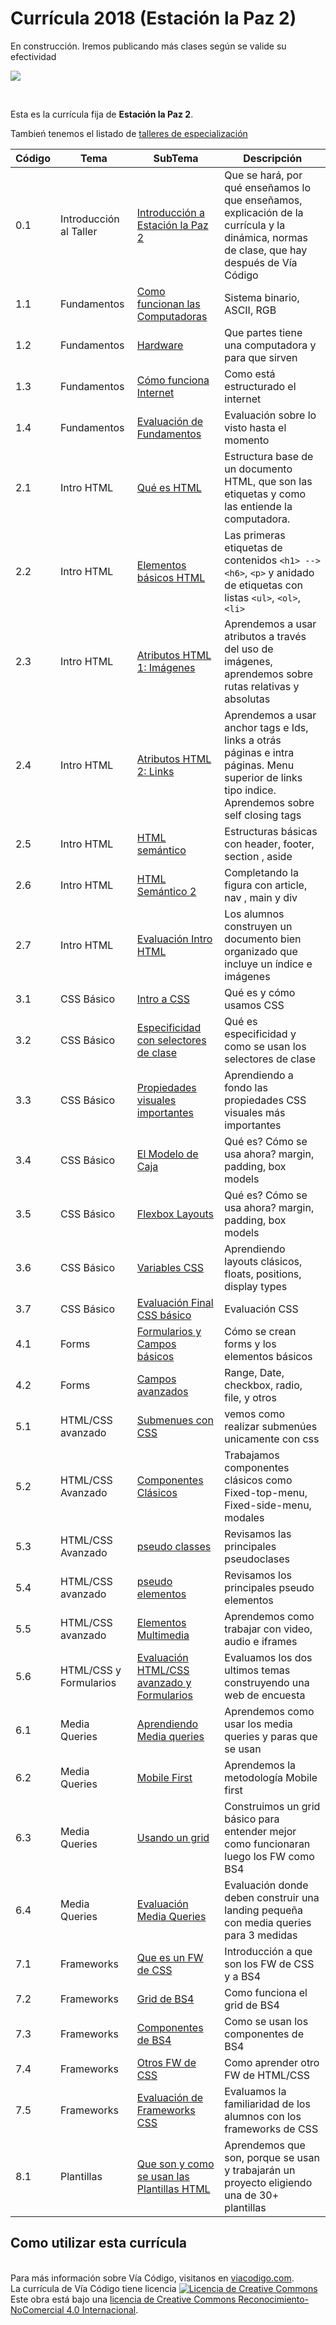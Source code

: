 # Currícula 2018 (Estación la Paz 2)

En construcción. Iremos publicando más clases según se valide su efectividad

<p > <img src="https://viacodigo.com/images/logo_azul.svg" ></p>
<br>

Esta es la currícula fija de **Estación la Paz 2**.

Tambień tenemos el listado de [talleres de especialización](Talleres.md)

| Código | Tema                   | SubTema                                                                                                                                                                                                                                                                 | Descripción                                                                                                                                        |
| ------ | ---------------------- | ----------------------------------------------------------------------------------------------------------------------------------------------------------------------------------------------------------------------------------------------------------------------- | -------------------------------------------------------------------------------------------------------------------------------------------------- |
| 0.1    | Introducción al Taller | [Introducción a Estación la Paz 2](https://github.com/Via-Codigo/curricula2018/blob/master/0.0%20Introducci%C3%B3n%20al%20taller/Gu%C3%ADa%20de%20clase%20-%20Introducci%C3%B3n%20al%20taller.md)                                                                       | Que se hará, por qué enseñamos lo que enseñamos, explicación de la currícula y la dinámica, normas de clase, que hay después de Vía Código         |
| 1.1    | Fundamentos            | [Como funcionan las Computadoras](https://github.com/Via-Codigo/curricula2018/blob/master/1.1%20C%C3%B3mo%20funcionan%20las%20computadoras/Gu%C3%ADa%20de%20clase%20-%20C%C3%B3mo%20funcionan%20las%20computadoras.md)                                                  | Sistema binario, ASCII, RGB                                                                                                                        |  |
| 1.2    | Fundamentos            | [Hardware](https://github.com/Via-Codigo/curricula2018/blob/master/1.2%20Hardware/Gu%C3%ADa%20de%20clase%20-%20Hardware.md)                                                                                                                                             | Que partes tiene una computadora y para que sirven                                                                                                 |
| 1.3    | Fundamentos            | [Cómo funciona Internet](https://github.com/Via-Codigo/curricula2018/blob/master/1.3%20C%C3%B3mo%20funciona%20Internet/Gu%C3%ADa%20de%20clase%20-%20C%C3%B3mo%20funciona%20Internet.md)                                                                                 | Como está estructurado el internet                                                                                                                 |
| 1.4    | Fundamentos            | [Evaluación de Fundamentos](#)                                                                                                                                                                                                                                          | Evaluación sobre lo visto hasta el momento                                                                                                         |
| 2.1    | Intro HTML             | [Qué es HTML](https://github.com/Via-Codigo/curricula2018/blob/master/2.1%20Qu%C3%A9%20es%20HTML/Gu%C3%ADa%20de%20clase%20-%20Qu%C3%A9%20es%20HTML.md)                                                                                                                  | Estructura base de un documento HTML, que son las etiquetas y como las entiende la computadora.                                                    |
| 2.2    | Intro HTML             | [Elementos básicos HTML](https://github.com/Via-Codigo/curricula2018/blob/master/2.2%20Elementos%20b%C3%A1sicos%20HTML/Gu%C3%ADa%20de%20clase%20-%20Elementos%20b%C3%A1sicos%20HTML.md)                                                                                 | Las primeras etiquetas de contenidos `<h1> --> <h6>`, `<p>` y anidado de etiquetas con listas `<ul>`, `<ol>`, `<li>`                               |
| 2.3    | Intro HTML             | [Atributos HTML 1: Imágenes](https://github.com/Via-Codigo/curricula2018/blob/master/2.3%20Atributos%20HTML%201:Im%C3%A1genes/Gu%C3%ADa%20de%20clase%20-%20Atributos%20HTML%201:Im%C3%A1genes.md)                                                                       | Aprendemos a usar atributos a través del uso de imágenes, aprendemos sobre rutas relativas y absolutas                                             |
| 2.4    | Intro HTML             | [Atributos HTML 2: Links](https://github.com/Via-Codigo/curricula2018/blob/master/2.4%20Atributos%20HTML%202:Links/Gu%C3%ADa%20de%20clase%20-%20Atributos%20HTML%202:Links.md)                                                                                          | Aprendemos a usar anchor tags e Ids, links a otrás páginas e intra páginas. Menu superior de links tipo indice. Aprendemos sobre self closing tags |
| 2.5    | Intro HTML             | [HTML semántico](https://github.com/Via-Codigo/curricula2018/blob/master/2.5%20HTML%20Sem%C3%A1ntico/Gu%C3%ADa%20de%20clase%20-%20HTML%20Sem%C3%A1ntico.md)                                                                                                             | Estructuras básicas con header, footer, section , aside                                                                                            |
| 2.6    | Intro HTML             | [HTML Semántico 2](https://github.com/Via-Codigo/curricula2018/blob/master/2.6%20HTML%20Sem%C3%A1ntico%202/Gu%C3%ADa%20de%20clase%20-%20HTML%20Sem%C3%A1ntico%202.md)                                                                                                   | Completando la figura con article, nav , main y div                                                                                                |
| 2.7    | Intro HTML             | [Evaluación Intro HTML](https://github.com/Via-Codigo/curricula2018/blob/master/2.7%20Evaluaci%C3%B3n%20HTML/Gu%C3%ADa%20de%20correcci%C3%B3n.md)                                                                                                                       | Los alumnos construyen un documento bien organizado que incluye un índice e imágenes                                                               |
| 3.1    | CSS Básico             | [Intro a CSS](https://github.com/Via-Codigo/curricula2018/blob/master/3.1%20Introducci%C3%B3n%20a%20CSS/Gu%C3%ADa%20de%20clase%20-%20Introducci%C3%B3n%20a%20CSS.md)                                                                                                    | Qué es y cómo usamos CSS                                                                                                                           |
| 3.2    | CSS Básico             | [Especificidad con selectores de clase](https://github.com/Via-Codigo/curricula2018/blob/master/3.2%20Especificidad%20con%20selectores%20de%20clase/Gu%C3%ADa%20de%20clase%20-%20Especificidad%20con%20selectores%20de%20clase.md)                                      | Qué es especificidad y como se usan los selectores de clase                                                                                        |
| 3.3    | CSS Básico             | [Propiedades visuales importantes](https://github.com/Via-Codigo/curricula2018/blob/master/3.3%20Propiedades%20visuales%20importantes/Gu%C3%ADa%20de%20clase%20-%20Propiedades%20visuales%20importantes.md)                                                             | Aprendiendo a fondo las propiedades CSS visuales más importantes                                                                                   |
| 3.4    | CSS Básico             | [El Modelo de Caja](https://github.com/Via-Codigo/curricula2018/blob/master/3.4%20Modelo%20de%20Caja/Gu%C3%ADa%20de%20clase%20-%20Modelo%20de%20Caja.md)                                                                                                                | Qué es? Cómo se usa ahora? margin, padding, box models                                                                                             |
| 3.5    | CSS Básico             | [Flexbox Layouts](https://github.com/Via-Codigo/curricula2018/blob/master/3.5%20Flexbox%20Layout/Gu%C3%ADa%20de%20clase%20-%20Layouts%20B%C3%A1sicos.md)                                                                                                                | Qué es? Cómo se usa ahora? margin, padding, box models                                                                                             |
| 3.6    | CSS Básico             | [Variables CSS](https://github.com/Via-Codigo/curricula2018/blob/master/3.6%20Variables%20CSS/Gu%C3%ADa%20de%20clase%20-%20variables%20CSS.md)                                                                                                                          | Aprendiendo layouts clásicos, floats, positions, display types                                                                                     |
| 3.7    | CSS Básico             | [Evaluación Final CSS básico](https://github.com/Via-Codigo/curricula2018/blob/master/3.7%20Evaluaci%C3%B3n%20final%20CSS%20B%C3%A1sico/Gu%C3%ADa%20de%20clase%20-%20Evaluaci%C3%B3n%20final%20CSS%20B%C3%A1sico.md)                                                    | Evaluación CSS                                                                                                                                     |
| 4.1    | Forms                  | [Formularios y Campos básicos](https://github.com/Via-Codigo/curricula2018/blob/master/4.1%20Formularios%20y%20campos%20b%C3%A1sicos/Gu%C3%ADa%20de%20clase%20-%20Formularios.md)                                                                                       | Cómo se crean forms y los elementos básicos                                                                                                        |
| 4.2    | Forms                  | [Campos avanzados](https://github.com/Via-Codigo/curricula2018/blob/master/4.2%20Campos%20avanzados/Gu%C3%ADa%20de%20clase%20-%20Formularios.md)                                                                                                                        | Range, Date, checkbox, radio, file, y otros                                                                                                        |
| 5.1    | HTML/CSS avanzado      | [Submenues con CSS](https://github.com/Via-Codigo/curricula2018/blob/master/5.1%20Submenues%20con%20CSS/Gu%C3%ADa%20de%20clase%20-%20Submenues%20con%20CSS.md)                                                                                                          | vemos como realizar submenúes unicamente con css                                                                                                   |
| 5.2    | HTML/CSS Avanzado      | [Componentes Clásicos](https://github.com/Via-Codigo/curricula2018/blob/master/5.2%20Componentes%20Cl%C3%A1sicos/Gu%C3%ADa%20de%20clase%20-%20Componentes%20Cl%C3%A1sicos.md)                                                                                           | Trabajamos componentes clásicos como Fixed-top-menu, Fixed-side-menu, modales                                                                      |
| 5.3    | HTML/CSS Avanzado      | [pseudo classes](https://github.com/Via-Codigo/curricula2018/blob/master/5.3%20Pseudo%20Clases/Gu%C3%ADa%20de%20clase%20-%20Pseudo%20Clases.md)                                                                                                                         | Revisamos las principales pseudoclases                                                                                                             |
| 5.4    | HTML/CSS avanzado      | [pseudo elementos](https://github.com/Via-Codigo/curricula2018/blob/master/5.4%20Pseudo%20Elementos/Gu%C3%ADa%20de%20clase%20-%20Pseudo%20Elementos.md)                                                                                                                 | Revisamos los principales pseudo elementos                                                                                                         |
| 5.5    | HTML/CSS avanzado      | [Elementos Multimedia](https://github.com/Via-Codigo/curricula2018/blob/master/5.5%20Elementos%20Multimedia/Gu%C3%ADa%20de%20clase%20-%20Elementos%20Multimedia.md)                                                                                                     | Aprendemos como trabajar con video, audio e iframes                                                                                                |
| 5.6    | HTML/CSS y Formularios | [Evaluación HTML/CSS avanzado y Formularios](https://github.com/Via-Codigo/curricula2018/blob/master/5.6%20Evaluaci%C3%B3n%20HTML%20y%20CSS%20avanzado%20y%20Formularios/Gu%C3%ADa%20de%20clase%20-%20Evaluaci%C3%B3n%20HTML%20y%20CSS%20avanzado%20y%20Formularios.md) | Evaluamos los dos ultimos temas construyendo una web de encuesta                                                                                   |
| 6.1    | Media Queries          | [Aprendiendo Media queries](https://github.com/Via-Codigo/curricula2018/blob/master/6.1%20Aprendiendo%20Media%20Queries/Gu%C3%ADa%20de%20clase%20-%20Aprendiendo%20Media%20Queries.md)                                                                                  | Aprendemos como usar los media queries y paras que se usan                                                                                         |
| 6.2    | Media Queries          | [Mobile First](https://github.com/Via-Codigo/curricula2018/blob/master/6.2%20Mobile%20First/Gu%C3%ADa%20de%20clase%20-%20Mobile%20First.md)                                                                                                                             | Aprendemos la metodología Mobile first                                                                                                             |
| 6.3    | Media Queries          | [Usando un grid ](https://github.com/Via-Codigo/curricula2018/blob/master/6.3%20Creando%20un%20grid/Gu%C3%ADa%20de%20clase%20-%20Creando%20un%20grid.md)                                                                                                                | Construimos un grid básico para entender mejor como funcionaran luego los FW como BS4                                                              |
| 6.4    | Media Queries          | [Evaluación Media Queries](https://github.com/Via-Codigo/curricula2018/blob/master/6.4%20Evaluaci%C3%B3n%20Media%20Queries/Gu%C3%ADa%20de%20clase%20-%20Evaluaci%C3%B3n%20Media%20Queries.md)                                                                           | Evaluación donde deben construir una landing pequeña con media queries para 3 medidas                                                              |
| 7.1    | Frameworks             | [Que es un FW de CSS](https://github.com/Via-Codigo/curricula2018/blob/master/7.1%20Que%20es%20un%20FW%20de%20CSS/Gu%C3%ADa%20de%20clase%20-%20Que%20es%20un%20FW%20de%20CSS.md)                                                                                        | Introducción a que son los FW de CSS y a BS4                                                                                                       |
| 7.2    | Frameworks             | [Grid de BS4](https://github.com/Via-Codigo/curricula2018/blob/master/7.2%20El%20Grid%20de%20BS4/Gu%C3%ADa%20de%20clase%20-%20El%20Grid%20de%20BS4.md)                                                                                                                  | Como funciona el grid de BS4                                                                                                                       |
| 7.3    | Frameworks             | [Componentes de BS4 ](https://github.com/Via-Codigo/curricula2018/blob/master/7.3%20Componentes%20de%20BS4/Gu%C3%ADa%20de%20clase%20-%20Componentes%20de%20BS4.md)                                                                                                      | Como se usan los componentes de BS4                                                                                                                |
| 7.4    | Frameworks             | [Otros FW de CSS](https://github.com/Via-Codigo/curricula2018/blob/master/7.4%20Trabajando%20con%20otros%20Frameworks%20de%20CSS/Gu%C3%ADa%20de%20clase%20-%20Trabajando%20con%20otros%20Frameworks%20de%20CSS.md)                                                      | Como aprender otro FW de HTML/CSS                                                                                                                  |
| 7.5    | Frameworks             | [Evaluación de Frameworks CSS](https://github.com/Via-Codigo/curricula2018/tree/master/7.5%20Evaluaci%C3%B3n%20de%20Frameworks%20CSS)                                                                                                                                   | Evaluamos la familiaridad de los alumnos con los frameworks de CSS                                                                                 |
| 8.1    | Plantillas             | [Que son y como se usan las Plantillas HTML](https://github.com/Via-Codigo/curricula2018/tree/master/8.1%20Que%20son%20y%20como%20se%20usan%20las%20Plantillas%20HTML)                                                                                                  | Aprendemos que son, porque se usan y trabajarán un proyecto eligiendo una de 30+ plantillas                                                        |

## Como utilizar esta currícula

<br>
Para más información sobre Vía Código, visitanos en <a href="https://www.viacodigo.com">viacodigo.com</a>.
<br>
La currícula de Vía Código tiene licencia <a rel="license" href="http://creativecommons.org/licenses/by-nc/4.0/"><img alt="Licencia de Creative Commons" style="border-width:0" src="https://i.creativecommons.org/l/by-nc/4.0/88x31.png" /></a><br />Este obra está bajo una <a rel="license" href="http://creativecommons.org/licenses/by-nc/4.0/">licencia de Creative Commons Reconocimiento-NoComercial 4.0 Internacional</a>.
